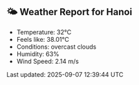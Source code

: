 <!-- WEATHER-START -->
## 🌤 Weather Report for Hanoi

- Temperature: 32°C
- Feels like: 38.01°C
- Conditions: overcast clouds
- Humidity: 63%
- Wind Speed: 2.14 m/s

Last updated: 2025-09-07 12:39:44 UTC
<!-- WEATHER-END -->
